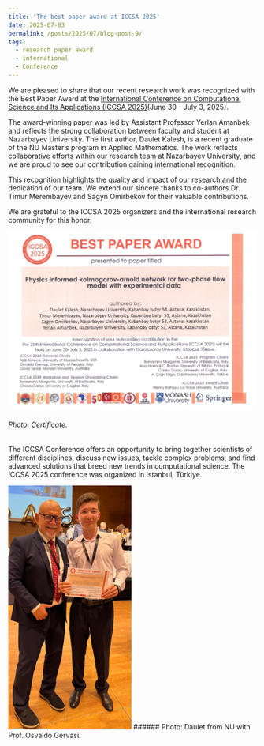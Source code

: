```yaml
---
title: 'The best paper award at ICCSA 2025'
date: 2025-07-03
permalink: /posts/2025/07/blog-post-9/
tags:
  - research paper award
  - international
  - Conference
---
```


We are pleased to share that our recent research work was recognized with the Best Paper Award at the [International Conference on Computational Science and Its Applications (ICCSA 2025)](https://iccsa.org/)(June 30 - July 3, 2025).

The award-winning paper was led by Assistant Professor Yerlan Amanbek and reflects the strong collaboration between faculty and student at Nazarbayev University. The first author, Daulet Kalesh, is a recent graduate of the NU Master’s program in Applied Mathematics.
The work reflects collaborative efforts within our research team at Nazarbayev University, and we are proud to see our contribution gaining international recognition.

This recognition highlights the quality and impact of our research and the dedication of our team. We extend our sincere thanks to co-authors Dr. Timur Merembayev and Sagyn Omirbekov for their valuable contributions.

We are grateful to the ICCSA 2025 organizers and the international research community for this honor.

![alt text](/files/posts/iccsa2025/best_paper_award.JPG "Certificate")

###### Photo: Certificate.

The ICCSA Conference offers an opportunity to bring together scientists of different disciplines, discuss new issues, tackle complex problems, and find advanced solutions that breed new trends in computational science.
The ICCSA 2025 conference was organized in Istanbul, Türkiye.


<!--- ![alt text](/files/posts/iccsa2025/Daulet_Award_iccsa25.JPG "Certificate")--->
<img src="/files/posts/iccsa2025/Daulet_Award_iccsa25.JPG" alt="Certificate" title="Certificate" width="250"/>
###### Photo: Daulet from NU with Prof. Osvaldo Gervasi.

<!--- We wish to acknowledge the support of Nazarbayev University, the effort of Zhumazhenis Dairabay and the assistance of Bakhytbek Zhumanov and Dr. Yerlan Amanbek.--->
	